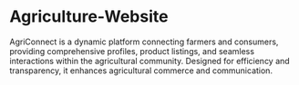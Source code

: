 # Agriculture-Website
AgriConnect is a dynamic platform connecting farmers and consumers, providing comprehensive profiles, product listings, and seamless interactions within the agricultural community. Designed for efficiency and transparency, it enhances agricultural commerce and communication.
